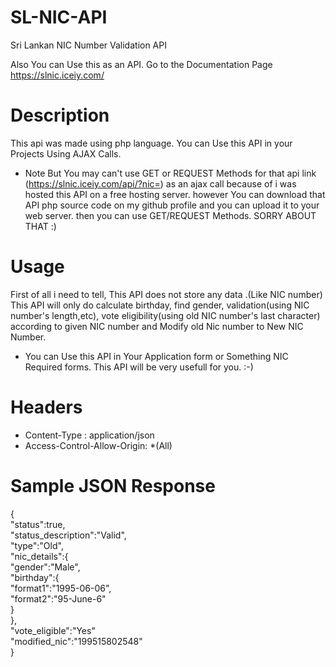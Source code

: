 # SL-NIC-API
Sri Lankan NIC Number Validation API


Also You can Use this as an API. 
Go to the Documentation Page https://slnic.iceiy.com/

 
# Description
This api was made using php language. You can Use this API in your Projects Using AJAX Calls.

* Note But You may can't use GET or REQUEST Methods for that api link (https://slnic.iceiy.com/api/?nic=) as an ajax call because of i was hosted this API on a free hosting server. however You can download that API php source code on my github profile and you can upload it to your web server. then you can use GET/REQUEST Methods. SORRY ABOUT THAT :)

# Usage
First of all i need to tell, This API does not store any data .(Like NIC number)
This API will only do calculate birthday,
find gender,
validation(using NIC number's length,etc),
vote eligibility(using old NIC number's last character) according to given NIC number and
Modify old Nic number to New NIC Number.

* You can Use this API in Your Application form or Something NIC Required forms.
This API will be very usefull for you. :-)

# Headers
* Content-Type : application/json
* Access-Control-Allow-Origin: *(All)

# Sample JSON Response
{\
  "status":true,\
  "status_description":"Valid",\
  "type":"Old",\
  "nic_details":{\
     "gender":"Male",\
     "birthday":{\
           "format1":"1995-06-06",\
           "format2":"95-June-6"\
          }\
      },\
  "vote_eligible":"Yes"\
  "modified_nic":"199515802548"\
}
